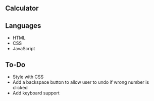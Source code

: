 ## Calculator

## Languages
- HTML
- CSS
- JavaScript

## To-Do
- Style with CSS
- Add a backspace button to allow user to undo if wrong number is clicked
- Add keyboard support
